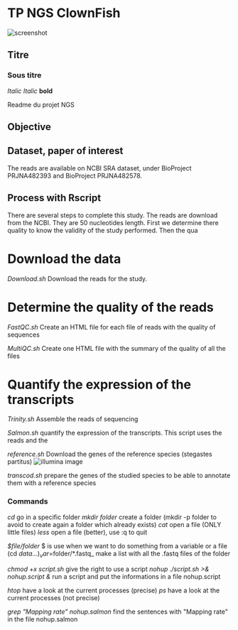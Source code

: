 # TP NGS ClownFish

![screenshot](TP_NGS_ClownFish_Paul/poisson_clown.jpg)

## Titre
### Sous titre
*Italic*
_Italic_
**bold**

Readme du projet NGS

## Objective


## Dataset, paper of interest

The reads are available on NCBI SRA dataset, under BioProject PRJNA482393 and BioProject PRJNA482578. 

## Process with Rscript

There are several steps to complete this study. The reads are download from the NCBI. They are 50 nucleotides length. First we determine there quality to know the validity of the study performed. Then the qua

# Download the data

_Download.sh_
Download the reads for the study. 

# Determine the quality of the reads

_FastQC.sh_
Create an HTML file for each file of reads with the quality of sequences

_MultiQC.sh_
Create one HTML file with the summary of the quality of all the files

# Quantify the expression of the transcripts 

_Trinity.sh_
Assemble the reads of sequencing

_Salmon.sh_
quantify the expression of the transcripts. This script uses the reads and the 

_reference.sh_
Download the genes of the reference species (stegastes partitus)
![illumina image](https://reefguide.org/pix/bicolordamsel5.jpg)

_transcod.sh_
prepare the genes of the studied species to be able to annotate them with a reference species 


### Commands

_cd_ go in a specific folder
_mkdir folder_ create a folder (mkdir -p folder to avoid to create again a folder which already exists) 
_cat_ open a file (ONLY little files)
_less_ open a file (better), use :q to quit

_$file/folder_ $ is use when we want to do something from a variable or a file (cd $data ...)
_var=$folder/*.fastq_ make a list with all the .fastq files of the folder

_chmod +x script.sh_ give the right to use a script 
_nohup ./script.sh >& nohup.script &_ run a script and put the informations in a file nohup.script

_htop_ have a look at the current processes (precise)
_ps_ have a look at the current processes (not precise)

_grep "Mapping rate" nohup.salmon_ find the sentences with "Mapping rate" in the file nohup.salmon







